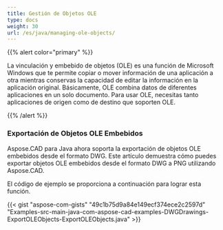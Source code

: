 ```yaml
---
title: Gestión de Objetos OLE
type: docs
weight: 30
url: /es/java/managing-ole-objects/
---
```


{{% alert color="primary" %}} 

La vinculación y embebido de objetos (OLE) es una función de Microsoft Windows que te permite copiar o mover información de una aplicación a otra mientras conservas la capacidad de editar la información en la aplicación original. Básicamente, OLE combina datos de diferentes aplicaciones en un solo documento. Para usar OLE, necesitas tanto aplicaciones de origen como de destino que soporten OLE.

{{% /alert %}} 
### **Exportación de Objetos OLE Embebidos**
Aspose.CAD para Java ahora soporta la exportación de objetos OLE embebidos desde el formato DWG. Este artículo demuestra cómo puedes exportar objetos OLE embebidos desde el formato DWG a PNG utilizando Aspose.CAD.

El código de ejemplo se proporciona a continuación para lograr esta función.

{{< gist "aspose-com-gists" "49c1b75d9a84e149ecf374ece2c2597d" "Examples-src-main-java-com-aspose-cad-examples-DWGDrawings-ExportOLEObjects-ExportOLEObjects.java" >}}
